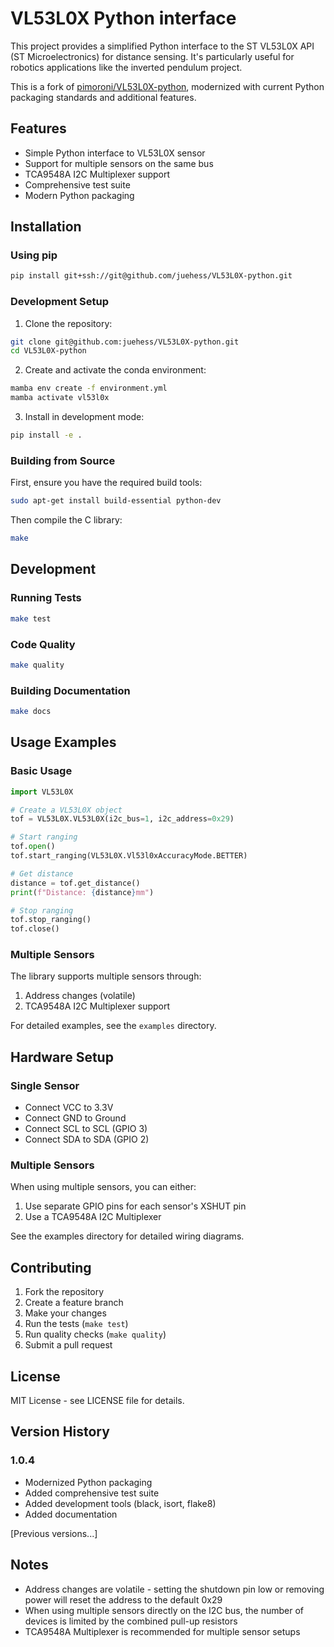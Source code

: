 # VL53L0X Python interface

This project provides a simplified Python interface to the ST VL53L0X API (ST Microelectronics) for distance sensing. It's particularly useful for robotics applications like the inverted pendulum project.

This is a fork of [pimoroni/VL53L0X-python](https://github.com/pimoroni/VL53L0X-python), modernized with current Python packaging standards and additional features.

## Features

- Simple Python interface to VL53L0X sensor
- Support for multiple sensors on the same bus
- TCA9548A I2C Multiplexer support
- Comprehensive test suite
- Modern Python packaging

## Installation

### Using pip

```bash
pip install git+ssh://git@github.com/juehess/VL53L0X-python.git
```

### Development Setup

1. Clone the repository:
```bash
git clone git@github.com:juehess/VL53L0X-python.git
cd VL53L0X-python
```

2. Create and activate the conda environment:
```bash
mamba env create -f environment.yml
mamba activate vl53l0x
```

3. Install in development mode:
```bash
pip install -e .
```

### Building from Source

First, ensure you have the required build tools:
```bash
sudo apt-get install build-essential python-dev
```

Then compile the C library:
```bash
make
```

## Development

### Running Tests
```bash
make test
```

### Code Quality
```bash
make quality
```

### Building Documentation
```bash
make docs
```

## Usage Examples

### Basic Usage
```python
import VL53L0X

# Create a VL53L0X object
tof = VL53L0X.VL53L0X(i2c_bus=1, i2c_address=0x29)

# Start ranging
tof.open()
tof.start_ranging(VL53L0X.Vl53l0xAccuracyMode.BETTER)

# Get distance
distance = tof.get_distance()
print(f"Distance: {distance}mm")

# Stop ranging
tof.stop_ranging()
tof.close()
```

### Multiple Sensors
The library supports multiple sensors through:
1. Address changes (volatile)
2. TCA9548A I2C Multiplexer support

For detailed examples, see the `examples` directory.

## Hardware Setup

### Single Sensor
- Connect VCC to 3.3V
- Connect GND to Ground
- Connect SCL to SCL (GPIO 3)
- Connect SDA to SDA (GPIO 2)

### Multiple Sensors
When using multiple sensors, you can either:
1. Use separate GPIO pins for each sensor's XSHUT pin
2. Use a TCA9548A I2C Multiplexer

See the examples directory for detailed wiring diagrams.

## Contributing

1. Fork the repository
2. Create a feature branch
3. Make your changes
4. Run the tests (`make test`)
5. Run quality checks (`make quality`)
6. Submit a pull request

## License

MIT License - see LICENSE file for details.

## Version History

### 1.0.4
- Modernized Python packaging
- Added comprehensive test suite
- Added development tools (black, isort, flake8)
- Added documentation

[Previous versions...]

## Notes

- Address changes are volatile - setting the shutdown pin low or removing power will reset the address to the default 0x29
- When using multiple sensors directly on the I2C bus, the number of devices is limited by the combined pull-up resistors
- TCA9548A Multiplexer is recommended for multiple sensor setups

